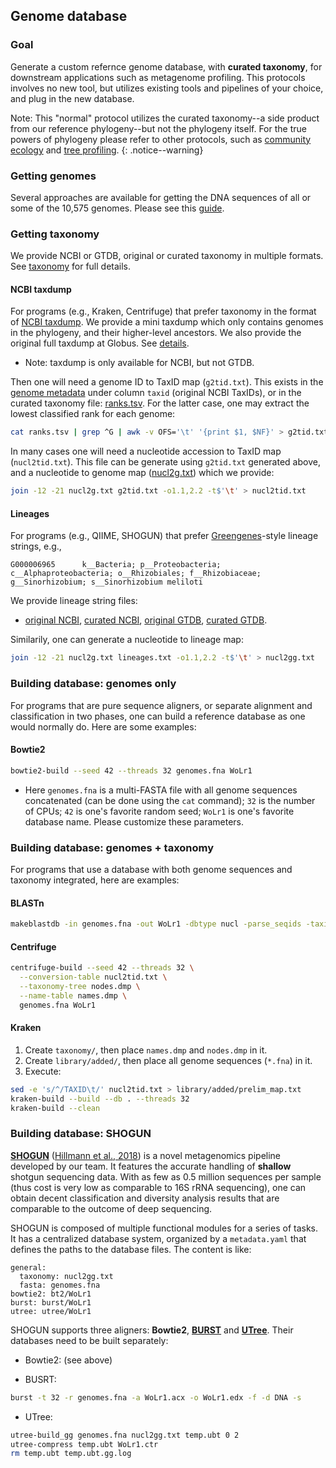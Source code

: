 ## Genome database

### Goal

Generate a custom refernce genome database, with **curated taxonomy**, for downstream applications such as metagenome profiling. This protocols involves no new tool, but utilizes existing tools and pipelines of your choice, and plug in the new database.

Note: This "normal" protocol utilizes the curated taxonomy--a side product from our reference phylogeny--but not the phylogeny itself. For the true powers of phylogeny please refer to other protocols, such as [community ecology](community_ecology) and [tree profiling](tree_profiling).
{: .notice--warning}


### Getting genomes

Several approaches are available for getting the DNA sequences of all or some of the 10,575 genomes. Please see this [guide](../data/genomes).

### Getting taxonomy

We provide NCBI or GTDB, original or curated taxonomy in multiple formats. See [taxonomy](../data/taxonomy) for full details.

#### NCBI taxdump

For programs (e.g., Kraken, Centrifuge) that prefer taxonomy in the format of [NCBI taxdump](https://ftp.ncbi.nlm.nih.gov/pub/taxonomy/). We provide a mini taxdump which only contains genomes in the phylogeny, and their higher-level ancestors. We also provide the original full taxdump at Globus. See [details](../data/taxonomy/ncbi/taxdump).

- Note: taxdump is only available for NCBI, but not GTDB.

Then one will need a genome ID to TaxID map (`g2tid.txt`). This exists in the [genome metadata](../data/genome/metadata.tsv.xz) under column `taxid` (original NCBI TaxIDs), or in the curated taxonomy file: [ranks.tsv](../data/taxonomy/ncbi/curation/taxid/ranks.tsv.xz). For the latter case, one may extract the lowest classified rank for each genome:

```bash
cat ranks.tsv | grep ^G | awk -v OFS='\t' '{print $1, $NF}' > g2tid.txt
```

In many cases one will need a nucleotide accession to TaxID map (`nucl2tid.txt`). This file can be generate using `g2tid.txt` generated above, and a nucleotide to genome map ([nucl2g.txt](../data/genomes/nucl2g.txt.xz)) which we provide: 

```bash
join -12 -21 nucl2g.txt g2tid.txt -o1.1,2.2 -t$'\t' > nucl2tid.txt
```

#### Lineages

For programs (e.g., QIIME, SHOGUN) that prefer [Greengenes](http://greengenes.lbl.gov/Download/)-style lineage strings, e.g.,

```
G000006965      k__Bacteria; p__Proteobacteria; c__Alphaproteobacteria; o__Rhizobiales; f__Rhizobiaceae; g__Sinorhizobium; s__Sinorhizobium meliloti
```

We provide lineage string files:

- [original NCBI](../data/taxonomy/ncbi/lineages.txt.xz), [curated NCBI](../data/taxonomy/ncbi/curation/lineages.txt.xz), [original GTDB](../data/taxonomy/gtdb/lineages.txt.xz), [curated GTDB](../data/taxonomy/gtdb/curation/lineages.txt.xz).

Similarily, one can generate a nucleotide to lineage map:

```bash
join -12 -21 nucl2g.txt lineages.txt -o1.1,2.2 -t$'\t' > nucl2gg.txt
```

### Building database: genomes only

For programs that are pure sequence aligners, or separate alignment and classification in two phases, one can build a reference database as one would normally do. Here are some examples:

#### Bowtie2

```bash
bowtie2-build --seed 42 --threads 32 genomes.fna WoLr1
```

- Here `genomes.fna` is a multi-FASTA file with all genome sequences concatenated (can be done using the `cat` command); `32` is the number of CPUs; `42` is one's favorite random seed; `WoLr1` is one's favorite database name. Please customize these parameters.

### Building database: genomes + taxonomy

For programs that use a database with both genome sequences and taxonomy integrated, here are examples:

#### BLASTn

```bash
makeblastdb -in genomes.fna -out WoLr1 -dbtype nucl -parse_seqids -taxid_map nucl2tid.txt
```

#### Centrifuge

```bash
centrifuge-build --seed 42 --threads 32 \
  --conversion-table nucl2tid.txt \
  --taxonomy-tree nodes.dmp \
  --name-table names.dmp \
  genomes.fna WoLr1
```

#### Kraken

1. Create `taxonomy/`, then place `names.dmp` and `nodes.dmp` in it.
2. Create `library/added/`, then place all genome sequences (`*.fna`) in it.
3. Execute:

```bash
sed -e 's/^/TAXID\t/' nucl2tid.txt > library/added/prelim_map.txt
kraken-build --build --db . --threads 32
kraken-build --clean
```


### Building database: SHOGUN

[**SHOGUN**](https://github.com/knights-lab/SHOGUN) ([Hillmann et al., 2018](https://msystems.asm.org/content/3/6/e00069-18)) is a novel metagenomics pipeline developed by our team. It features the accurate handling of **shallow** shotgun sequencing data. With as few as 0.5 million sequences per sample (thus cost is very low as comparable to 16S rRNA sequencing), one can obtain decent classification and diversity analysis results that are comparable to the outcome of deep sequencing.

SHOGUN is composed of multiple functional modules for a series of tasks. It has a centralized database system, organized by a `metadata.yaml` that defines the paths to the database files. The content is like:

```
general:
  taxonomy: nucl2gg.txt
  fasta: genomes.fna
bowtie2: bt2/WoLr1
burst: burst/WoLr1
utree: utree/WoLr1
```

SHOGUN supports three aligners: **Bowtie2**, [**BURST**](https://github.com/knights-lab/BURST) and [**UTree**](https://github.com/knights-lab/UTree). Their databases need to be built separately:

- Bowtie2: (see above)

- BUSRT:

```bash
burst -t 32 -r genomes.fna -a WoLr1.acx -o WoLr1.edx -f -d DNA -s
```

- UTree:

```bash
utree-build_gg genomes.fna nucl2gg.txt temp.ubt 0 2
utree-compress temp.ubt WoLr1.ctr
rm temp.ubt temp.ubt.gg.log
```

